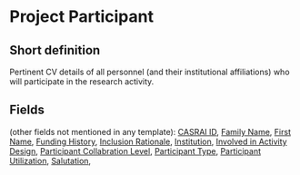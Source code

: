 # Project Participant
## Short definition
Pertinent CV details of all personnel (and their institutional affiliations) who will participate in the research activity.
## Fields
(other fields not mentioned in any template):
[CASRAI ID](../Object-Fields/Project%20Participant/CASRAI%20ID.md),
[Family Name](../Object-Fields/Project%20Participant/Family%20Name.md),
[First Name](../Object-Fields/Project%20Participant/First%20Name.md),
[Funding History](../Object-Fields/Project%20Participant/Funding%20History.md),
[Inclusion Rationale](../Object-Fields/Project%20Participant/Inclusion%20Rationale.md),
[Institution](../Object-Fields/Project%20Participant/Institution.md),
[Involved in Activity Design](../Object-Fields/Project%20Participant/Involved%20in%20Activity%20Design.md),
[Participant Collabration Level](../Object-Fields/Project%20Participant/Participant%20Collabration%20Level.md),
[Participant Type](../Object-Fields/Project%20Participant/Participant%20Type.md),
[Participant Utilization](../Object-Fields/Project%20Participant/Participant%20Utilization.md),
[Salutation](../Object-Fields/Project%20Participant/Salutation.md),
